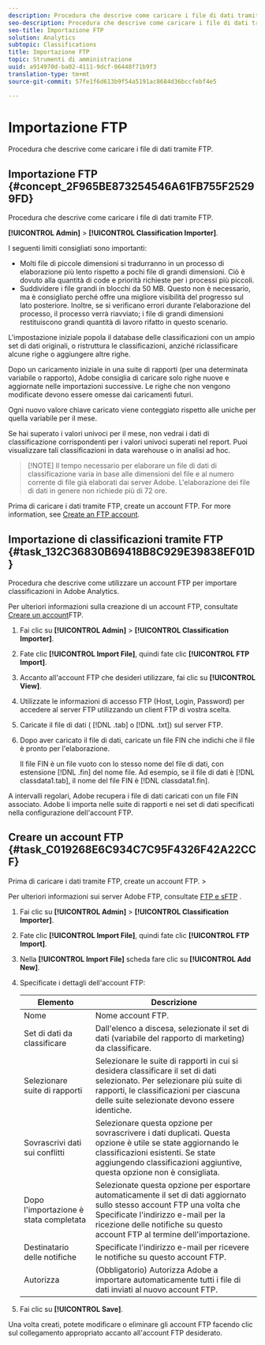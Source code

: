 ```yaml
---
description: Procedura che descrive come caricare i file di dati tramite FTP.
seo-description: Procedura che descrive come caricare i file di dati tramite FTP.
seo-title: Importazione FTP
solution: Analytics
subtopic: Classifications
title: Importazione FTP
topic: Strumenti di amministrazione
uuid: a914970d-ba02-4111-9dcf-06448f71b9f3
translation-type: tm+mt
source-git-commit: 57fe1f6d613b9f54a5191ac8684d36bccfebf4e5

---
```



# Importazione FTP

Procedura che descrive come caricare i file di dati tramite FTP.

## Importazione FTP {#concept_2F965BE873254546A61FB755F25299FD}

Procedura che descrive come caricare i file di dati tramite FTP.

**[!UICONTROL Admin]** &gt; **[!UICONTROL Classification Importer]**.

I seguenti limiti consigliati sono importanti:

* Molti file di piccole dimensioni si tradurranno in un processo di elaborazione più lento rispetto a pochi file di grandi dimensioni. Ciò è dovuto alla quantità di code e priorità richieste per i processi più piccoli.
* Suddividere i file grandi in blocchi da 50 MB. Questo non è necessario, ma è consigliato perché offre una migliore visibilità del progresso sul lato posteriore. Inoltre, se si verificano errori durante l’elaborazione del processo, il processo verrà riavviato; i file di grandi dimensioni restituiscono grandi quantità di lavoro rifatto in questo scenario.

L'impostazione iniziale popola il database delle classificazioni con un ampio set di dati originali, o ristruttura le classificazioni, anziché riclassificare alcune righe o aggiungere altre righe.

Dopo un caricamento iniziale in una suite di rapporti (per una determinata variabile o rapporto), Adobe consiglia di caricare solo righe nuove e aggiornate nelle importazioni successive. Le righe che non vengono modificate devono essere omesse dai caricamenti futuri.

Ogni nuovo valore chiave caricato viene conteggiato rispetto alle uniche per quella variabile per il mese.

Se hai superato i valori univoci per il mese, non vedrai i dati di classificazione corrispondenti per i valori univoci superati nel report. Puoi visualizzare tali classificazioni in data warehouse o in analisi ad hoc.

> [!NOTE] Il tempo necessario per elaborare un file di dati di classificazione varia in base alle dimensioni del file e al numero corrente di file già elaborati dai server Adobe. L'elaborazione dei file di dati in genere non richiede più di 72 ore.

Prima di caricare i dati tramite FTP, create un account FTP. For more information, see [Create an FTP account](/help/components/c-classifications2/c-classifications-importer/c-uploading-saint-data-files-via-ftp.md#task_C019268E6C934C7C95F4326F42A22CCF).

## Importazione di classificazioni tramite FTP {#task_132C36830B69418B8C929E39838EF01D}

<!-- 

t_upload_a_saint_data_file_via_ftp.xml

 -->

Procedura che descrive come utilizzare un account FTP per importare classificazioni in Adobe Analytics.

Per ulteriori informazioni sulla creazione di un account FTP, consultate [Creare un account](/help/components/c-classifications2/c-classifications-importer/c-uploading-saint-data-files-via-ftp.md#task_C019268E6C934C7C95F4326F42A22CCF)FTP.

1. Fai clic su **[!UICONTROL Admin]** &gt; **[!UICONTROL Classification Importer]**.
1. Fate clic **[!UICONTROL Import File]**, quindi fate clic **[!UICONTROL FTP Import]**.
1. Accanto all'account FTP che desideri utilizzare, fai clic su **[!UICONTROL View]**.
1. Utilizzate le informazioni di accesso FTP (Host, Login, Password) per accedere al server FTP utilizzando un client FTP di vostra scelta.
1. Caricate il file di dati ( [!DNL .tab] o [!DNL .txt]) sul server FTP.
1. Dopo aver caricato il file di dati, caricate un file FIN che indichi che il file è pronto per l'elaborazione.

   Il file FIN è un file vuoto con lo stesso nome del file di dati, con estensione [!DNL .fin] del nome file. Ad esempio, se il file di dati è [!DNL classdata1.tab], il nome del file FIN è [!DNL classdata1.fin].

A intervalli regolari, Adobe recupera i file di dati caricati con un file FIN associato. Adobe li importa nelle suite di rapporti e nei set di dati specificati nella configurazione dell'account FTP.

## Creare un account FTP {#task_C019268E6C934C7C95F4326F42A22CCF}

Prima di caricare i dati tramite FTP, create un account FTP. &gt;

<!-- 

t_create_an_ftp_account.xml

 -->

Per ulteriori informazioni sui server Adobe FTP, consultate [FTP e sFTP](https://marketing.adobe.com/resources/help/en_US/whitepapers/ftp/) .

1. Fai clic su **[!UICONTROL Admin]** &gt; **[!UICONTROL Classification Importer]**.
1. Fate clic **[!UICONTROL Import File]**, quindi fate clic **[!UICONTROL FTP Import]**.
1. Nella **[!UICONTROL Import File]** scheda fare clic su **[!UICONTROL Add New]**.
1. Specificate i dettagli dell'account FTP:

   | Elemento | Descrizione |
   |---|---|
   | Nome | Nome account FTP. |
   | Set di dati da classificare | Dall'elenco a discesa, selezionate il set di dati (variabile del rapporto di marketing) da classificare. |
   | Selezionare suite di rapporti | Selezionare le suite di rapporti in cui si desidera classificare il set di dati selezionato. Per selezionare più suite di rapporti, le classificazioni per ciascuna delle suite selezionate devono essere identiche. |
   | Sovrascrivi dati sui conflitti | Selezionare questa opzione per sovrascrivere i dati duplicati. Questa opzione è utile se state aggiornando le classificazioni esistenti. Se state aggiungendo classificazioni aggiuntive, questa opzione non è consigliata. |
   | Dopo l'importazione è stata completata | Selezionate questa opzione per esportare automaticamente il set di dati aggiornato sullo stesso account FTP una volta che Specificate l'indirizzo e-mail per la ricezione delle notifiche su questo account FTP al termine dell'importazione. |
   | Destinatario delle notifiche | Specificate l'indirizzo e-mail per ricevere le notifiche su questo account FTP. |
   | Autorizza | (Obbligatorio) Autorizza Adobe a importare automaticamente tutti i file di dati inviati al nuovo account FTP. |

1. Fai clic su **[!UICONTROL Save]**.

Una volta creati, potete modificare o eliminare gli account FTP facendo clic sul collegamento appropriato accanto all'account FTP desiderato.
